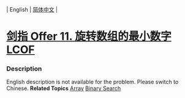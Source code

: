 | English | [简体中文](README.md) |

# [剑指 Offer 11. 旋转数组的最小数字  LCOF](https://leetcode.cn/problems/xuan-zhuan-shu-zu-de-zui-xiao-shu-zi-lcof)
 ### Description
English description is not available for the problem. Please switch to Chinese.
**Related Topics**  [Array](https://leetcode.cn/tag/array) [Binary Search](https://leetcode.cn/tag/binary-search) 